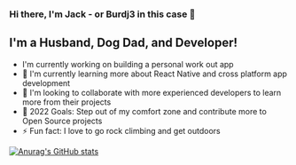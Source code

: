 ### Hi there, I'm Jack - or Burdj3 in this case 👋

## I'm a Husband, Dog Dad, and Developer!
- I'm currently working on building a personal work out app
- 🌱 I'm currently learning more about React Native and cross platform app development
- 👯 I'm looking to collaborate with more experienced developers to learn more from their projects
- 🥅 2022 Goals: Step out of my comfort zone and contribute more to Open Source projects
- ⚡ Fun fact: I love to go rock climbing and get outdoors

[![Anurag's GitHub stats](https://github-readme-stats.vercel.app/api?username=Burdj3&count_private=true&show_icons=true&theme=merko)](https://github.com/anuraghazra/github-readme-stats)

<!---
Burdj3/Burdj3 is a ✨ special ✨ repository because its `README.md` (this file) appears on your GitHub profile.
You can click the Preview link to take a look at your changes.
--->
